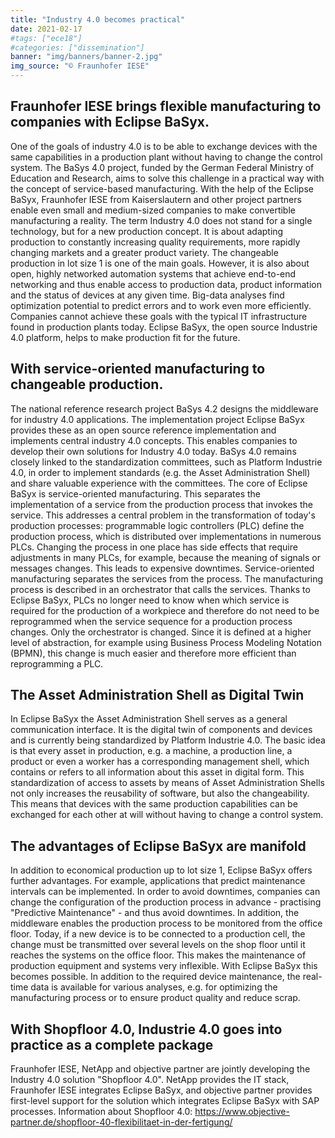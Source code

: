 ```yaml
---
title: "Industry 4.0 becomes practical"
date: 2021-02-17
#tags: ["ece18"]
#categories: ["dissemination"]
banner: "img/banners/banner-2.jpg"
img_source: "© Fraunhofer IESE"
---
```


## Fraunhofer IESE brings flexible manufacturing to companies with Eclipse BaSyx.
One of the goals of industry 4.0 is to be able to exchange devices with the same capabilities in a production plant without having to change the control system. The BaSys 4.0 project, funded by the German Federal Ministry of Education and Research, aims to solve this challenge in a practical way with the concept of service-based manufacturing. With the help of the Eclipse BaSyx, Fraunhofer IESE from Kaiserslautern and other project partners enable even small and medium-sized companies to make convertible manufacturing a reality.
The term Industry 4.0 does not stand for a single technology, but for a new production concept. It is about adapting production to constantly increasing quality requirements, more rapidly changing markets and a greater product variety. The changeable production in lot size 1 is one of the main goals. However, it is also about open, highly networked automation systems that achieve end-to-end networking and thus enable access to production data, product information and the status of devices at any given time. Big-data analyses find optimization potential to predict errors and to work even more efficiently. Companies cannot achieve these goals with the typical IT infrastructure found in production plants today. Eclipse BaSyx, the open source Industrie 4.0 platform, helps to make production fit for the future.

## With service-oriented manufacturing to changeable production.
The national reference research project BaSys 4.2 designs the middleware for industry 4.0 applications. The implementation project Eclipse BaSyx provides these as an open source reference implementation and implements central industry 4.0 concepts. This enables companies to develop their own solutions for Industry 4.0 today. BaSys 4.0 remains closely linked to the standardization committees, such as Platform Industrie 4.0, in order to implement standards (e.g. the Asset Administration Shell) and share valuable experience with the committees.
The core of Eclipse BaSyx is service-oriented manufacturing. This separates the implementation of a service from the production process that invokes the service. This addresses a central problem in the transformation of today's production processes: programmable logic controllers (PLC) define the production process, which is distributed over implementations in numerous PLCs. Changing the process in one place has side effects that require adjustments in many PLCs, for example, because the meaning of signals or messages changes. This leads to expensive downtimes. Service-oriented manufacturing separates the services from the process. The manufacturing process is described in an orchestrator that calls the services. Thanks to Eclipse BaSyx, PLCs no longer need to know when which service is required for the production of a workpiece and therefore do not need to be reprogrammed when the service sequence for a production process changes. Only the orchestrator is changed. Since it is defined at a higher level of abstraction, for example using Business Process Modeling Notation (BPMN), this change is much easier and therefore more efficient than reprogramming a PLC.

## The Asset Administration Shell as Digital Twin
In Eclipse BaSyx the Asset Administration Shell serves as a general communication interface. It is the digital twin of components and devices and is currently being standardized by Platform Industrie 4.0. The basic idea is that every asset in production, e.g. a machine, a production line, a product or even a worker has a corresponding management shell, which contains or refers to all information about this asset in digital form.
This standardization of access to assets by means of Asset Administration Shells not only increases the reusability of software, but also the changeability. This means that devices with the same production capabilities can be exchanged for each other at will without having to change a control system.

## The advantages of Eclipse BaSyx are manifold
In addition to economical production up to lot size 1, Eclipse BaSyx offers further advantages. For example, applications that predict maintenance intervals can be implemented. In order to avoid downtimes, companies can change the configuration of the production process in advance - practising "Predictive Maintenance" - and thus avoid downtimes. In addition, the middleware enables the production process to be monitored from the office floor. Today, if a new device is to be connected to a production cell, the change must be transmitted over several levels on the shop floor until it reaches the systems on the office floor. This makes the maintenance of production equipment and systems very inflexible. With Eclipse BaSyx this becomes possible. In addition to the required device maintenance, the real-time data is available for various analyses, e.g. for optimizing the manufacturing process or to ensure product quality and reduce scrap.

## With Shopfloor 4.0, Industrie 4.0 goes into practice as a complete package
Fraunhofer IESE, NetApp and objective partner are jointly developing the Industry 4.0 solution "Shopfloor 4.0". NetApp provides the IT stack, Fraunhofer IESE integrates Eclipse BaSyx, and objective partner provides first-level support for the solution which integrates Eclipse BaSyx with SAP processes.
Information about Shopfloor 4.0: https://www.objective-partner.de/shopfloor-40-flexibilitaet-in-der-fertigung/